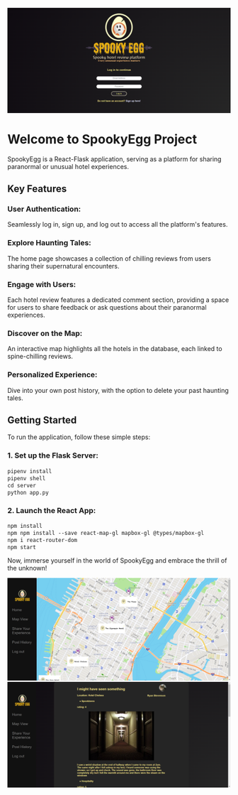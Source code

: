 ![Alt text](<Screenshot 2024-01-15 210417.png>)


# Welcome to SpookyEgg Project

SpookyEgg is a React-Flask application, serving as a platform for sharing paranormal or unusual hotel experiences.

## Key Features

### User Authentication:

Seamlessly log in, sign up, and log out to access all the platform's features.

### Explore Haunting Tales:

The home page showcases a collection of chilling reviews from users sharing their supernatural encounters.

### Engage with Users:

Each hotel review features a dedicated comment section, providing a space for users to share feedback or ask questions about their paranormal experiences.

### Discover on the Map:

An interactive map highlights all the hotels in the database, each linked to spine-chilling reviews.

### Personalized Experience:

Dive into your own post history, with the option to delete your past haunting tales.

## Getting Started

To run the application, follow these simple steps:

### 1. Set up the Flask Server:

```
pipenv install
pipenv shell
cd server
python app.py
```
### 2. Launch the React App:

```
npm install
npm npm install --save react-map-gl mapbox-gl @types/mapbox-gl
npm i react-router-dom
npm start
```

Now, immerse yourself in the world of SpookyEgg and embrace the thrill of the unknown!

![Alt text](<Screenshot 2024-01-15 210259.png>) 
![Alt text](<Screenshot 2024-01-15 210342.png>) 

